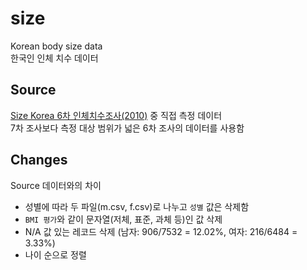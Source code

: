 # size
Korean body size data  
한국인 인체 치수 데이터
## Source
[Size Korea 6차 인체치수조사(2010)](https://sizekorea.kr/page/report/2) 중 직접 측정 데이터  
7차 조사보다 측정 대상 범위가 넓은 6차 조사의 데이터를 사용함
## Changes
Source 데이터와의 차이
- 성별에 따라 두 파일(m.csv, f.csv)로 나누고 `성별` 값은 삭제함
- `BMI 평가`와 같이 문자열(저체, 표준, 과체 등)인 값 삭제
- N/A 값 있는 레코드 삭제 (남자: 906/7532 = 12.02%, 여자: 216/6484 = 3.33%)
- 나이 순으로 정렬
